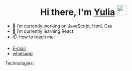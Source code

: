 <h1 align="center">Hi there, I'm 
  <a href="#" target="_blank">Yulia</a> 
  <img src="https://github.com/blackcater/blackcater/raw/main/images/Hi.gif" height="32"/>
</h1>

  
- 🔭 I’m currently working on JavaScript, Html, Css
- 🌱 I’m currently learning React
- 📫 How to reach me: 
<ul>
<li>
<a href="mailto:starikovajul@gmail.com" target="_blank">E-mail</a>
</li>
<li>
<a href="https://api.whatsapp.com/send?phone=79163400747">whatsapp</a>
</li>
</ul>

Technologies:

<!--
**CodeMeYulia/CodeMeYulia** is a ✨ _special_ ✨ repository because its `README.md` (this file) appears on your GitHub profile.

![html](https://raw.githubusercontent.com/CodeMeYulia/CodeMeYulia/4bc5a3a47f25c71e94ee5cbddf4c7dcfa8131379/html5.svg)
![html](https://raw.githubusercontent.com/CodeMeYulia/CodeMeYulia/4bc5a3a47f25c71e94ee5cbddf4c7dcfa8131379/css3.svg)
![html](https://raw.githubusercontent.com/CodeMeYulia/CodeMeYulia/4bc5a3a47f25c71e94ee5cbddf4c7dcfa8131379/javascript.svg)
![html](https://raw.githubusercontent.com/CodeMeYulia/CodeMeYulia/4bc5a3a47f25c71e94ee5cbddf4c7dcfa8131379/webpack.svg)

Here are some ideas to get you started:

- 👯 I’m looking to collaborate on …
- 🤔 I’m looking for help with …
- 💬 Ask me about …
- 😄 Pronouns: …
- ⚡ Fun fact: ...
-->


